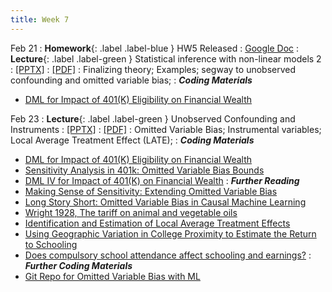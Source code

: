 ```yaml
---
title: Week 7
---
```


Feb 21
: **Homework**{: .label .label-blue } HW5 Released
  : [Google Doc](https://docs.google.com/document/d/1xE37hsw-MsiXUZNvztM5aiULUREFCvRFuBZAxqzhjio/edit?usp=sharing)
: **Lecture**{: .label .label-green } Statistical inference with non-linear models 2
  : [[PPTX]](https://github.com/stanford-msande228/winter23/raw/main/MSANDE228_Lecture13_Inference_with_Modern_NonLinear_Methods2.pptx)
  : [[PDF]](https://github.com/stanford-msande228/winter23/raw/main/MSANDE228_Lecture13_Inference_with_Modern_NonLinear_Methods2.pdf)
: Finalizing theory; Examples; segway to unobserved confounding and omitted variable bias; 
: ***Coding Materials***
- [DML for Impact of 401(K) Eligibility on Financial Wealth](https://github.com/CausalAIBook/MetricsMLNotebooks/blob/main/CM4/python-dml-401k.ipynb)


Feb 23
: **Lecture**{: .label .label-green } Unobserved Confounding and Instruments
  : [[PPTX]](https://github.com/stanford-msande228/winter23/raw/main/MSANDE228_Lecture14_Unobserved_Confounding.pptx)
  : [[PDF]](https://github.com/stanford-msande228/winter23/raw/main/MSANDE228_Lecture14_Unobserved_Confounding.pdf)
: Omitted Variable Bias; Instrumental variables; Local Average Treatment Effect (LATE);
: ***Coding Materials***
- [DML for Impact of 401(K) Eligibility on Financial Wealth](https://github.com/CausalAIBook/MetricsMLNotebooks/blob/main/CM4/python-dml-401k.ipynb)
- [Sensitivity Analysis in 401k: Omitted Variable Bias Bounds](https://github.com/stanford-msande228/winter23/blob/main/python-dml-401k-Sensitivity.ipynb)
- [DML IV for Impact of 401(K) on Financial Wealth](https://github.com/stanford-msande228/winter23/blob/main/python-dml-401k-IV.ipynb)
: ***Further Reading***
- [Making Sense of Sensitivity: Extending Omitted Variable Bias](https://carloscinelli.com/files/Cinelli%20and%20Hazlett%20(2020)%20-%20Making%20Sense%20of%20Sensitivity.pdf)
- [Long Story Short: Omitted Variable Bias in Causal Machine Learning](https://arxiv.org/abs/2112.13398)
- [Wright 1928, The tariff on animal and vegetable oils](https://scholar.harvard.edu/files/stock/files/tariff_appendixb.pdf)
- [Identification and Estimation of Local Average Treatment Effects](https://www.jstor.org/stable/2951620)
- [Using Geographic Variation in College Proximity to Estimate the Return to Schooling](https://www.nber.org/papers/w4483)
- [Does compulsory school attendance affect schooling and earnings?](https://www.jstor.org/stable/2937954)
: ***Further Coding Materials***
- [Git Repo for Omitted Variable Bias with ML](https://github.com/vsyrgkanis/omvb)
